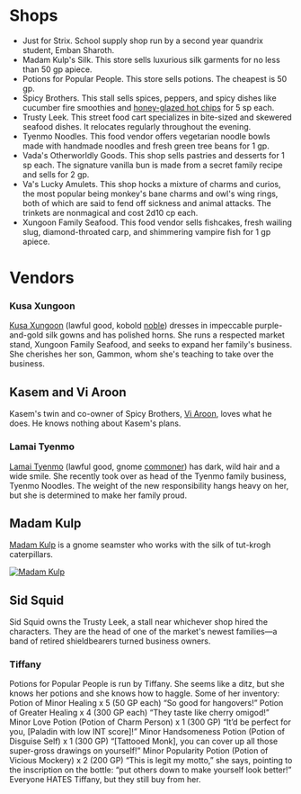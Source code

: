 # Shops
- Just for Strix. School supply shop run by a second year quandrix student, Emban Sharoth. 
- Madam Kulp's Silk. This store sells luxurious silk garments for no less than 50 gp apiece.
- Potions for Popular People. This store sells potions. The cheapest is 50 gp.
- Spicy Brothers. This stall sells spices, peppers, and spicy dishes like cucumber fire smoothies and [honey-glazed hot chips](https://5e.tools/recipes.html#spicy%20brothers%20honey-glazed%20hot%20chips_hfdomm) for 5 sp each.    
- Trusty Leek. This street food cart specializes in bite-sized and skewered seafood dishes. It relocates regularly throughout the evening.
- Tyenmo Noodles. This food vendor offers vegetarian noodle bowls made with handmade noodles and fresh green tree beans for 1 gp.
- Vada's Otherworldly Goods. This shop sells pastries and desserts for 1 sp each. The signature vanilla bun is made from a secret family recipe and sells for 2 gp.
- Va's Lucky Amulets. This shop hocks a mixture of charms and curios, the most popular being monkey's bane charms and owl's wing rings, both of which are said to fend off sickness and animal attacks. The trinkets are nonmagical and cost 2d10 cp each.
- Xungoon Family Seafood. This food vendor sells fishcakes, fresh wailing slug, diamond-throated carp, and shimmering vampire fish for 1 gp apiece.
# Vendors
### Kusa Xungoon
[Kusa Xungoon](https://5e.tools/bestiary.html#kusa%20xungoon_jttrc) (lawful good, kobold [noble](https://5e.tools/bestiary.html#noble_mm)) dresses in impeccable purple-and-gold silk gowns and has polished horns. She runs a respected market stand, Xungoon Family Seafood, and seeks to expand her family's business. She cherishes her son, Gammon, whom she's teaching to take over the business.
## Kasem and Vi Aroon
Kasem's twin and co-owner of Spicy Brothers, [Vi Aroon](https://5e.tools/bestiary.html#vi%20aroon_jttrc), loves what he does. He knows nothing about Kasem's plans.
### Lamai Tyenmo
[Lamai Tyenmo](https://5e.tools/bestiary.html#lamai%20tyenmo_jttrc) (lawful good, gnome [commoner](https://5e.tools/bestiary.html#commoner_mm)) has dark, wild hair and a wide smile. She recently took over as head of the Tyenmo family business, Tyenmo Noodles. The weight of the new responsibility hangs heavy on her, but she is determined to make her family proud.
## Madam Kulp
[Madam Kulp](https://5e.tools/bestiary.html#madam%20kulp_jttrc) is a gnome seamster who works with the silk of tut-krogh caterpillars. 

[![Madam Kulp](https://5e.tools/img/adventure/JttRC/017-02-005.madam-kulp.webp)](https://5e.tools/img/adventure/JttRC/017-02-005.madam-kulp.webp "Madam Kulp. Art credit: Zuzanna Wužyk")

## Sid Squid
Sid Squid owns the Trusty Leek, a stall near whichever shop hired the characters. They are the head of one of the market's newest families—a band of retired shieldbearers turned business owners. 

### Tiffany
Potions for Popular People is run by Tiffany. She seems like a ditz, but she knows her potions and she knows how to haggle. Some of her inventory:
Potion of Minor Healing x 5 (50 GP each) “So good for hangovers!”
Potion of Greater Healing x 4 (300 GP each) “They taste like cherry omigod!”
Minor Love Potion (Potion of Charm Person) x 1 (300 GP) “It’d be perfect for you, [Paladin with low INT score]!”
Minor Handsomeness Potion (Potion of Disguise Self) x 1 (300 GP) “[Tattooed Monk], you can cover up all those super-gross drawings on yourself!”
Minor Popularity Potion (Potion of Vicious Mockery) x 2 (200 GP) “This is legit my motto,” she says, pointing to the inscription on the bottle: “put others down to make yourself look better!”
Everyone HATES Tiffany, but they still buy from her.
